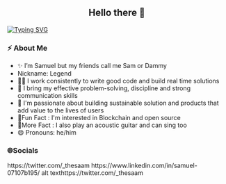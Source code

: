 <h2 align="center"> Hello there 👋 </h2

<p align="center">
  <a href="https://git.io/typing-svg"><img src="https://readme-typing-svg.demolab.com?font=open+sans&pause=1000&color=284CF7&background=222222&center=true&vCenter=true&width=435&lines=I'm+Bakare+Samuel+Ayomiku;I'm+a+Software+Engineer" alt="Typing SVG" /></a>
</p>


<h3 align="left"> ⚡️ About Me </h3>
<ul>
  <li>✨ I’m Samuel but my friends call me Sam or Dammy</li>
  <li>Nickname: Legend</li>
  <li>👨‍💻 I work consistently to write good code and build real time solutions</li>
  <li>🔭 I bring my effective problem-solving, discipline and strong communication skills</li>
  <li>💬 I'm passionate about building sustainable solution and products that add value to the lives of users</li>
  <li>🎉Fun Fact : I'm interested in Blockchain and open source</li>
  <li>🎉More Fact : I also play an acoustic guitar and can sing too</li>
  <li>😄 Pronouns: he/him</li>
</ul>

<h3> 🌐Socials </h3>
https://twitter.com/_thesaam
https://www.linkedin.com/in/samuel-07107b195/
alt texthttps://twitter.com/_thesaam
